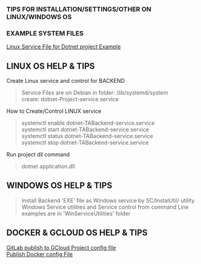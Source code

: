 ### TIPS FOR INSTALLATION/SETTINGS/OTHER ON LINUX/WINDOWS OS


### EXAMPLE SYSTEM FILES  
   [Linux Service File for Dotnet project Example](https://github.com/liborsvoboda/EASYSYSTEM-EASYSERVER-EN/tree/main/OSSystemHelps/dotnet-MyProject-service.service)


## LINUX OS HELP & TIPS

Create Linux service and control for BACKEND
> Service Files are on Debian in folder: /lib/systemd/system  
> create: dotnet-Project-service.service

How to Create/Control LINUX service
> systemctl enable dotnet-TABackend-service.service  
> systemctl start dotnet-TABackend-service.service  
> systemctl status dotnet-TABackend-service.service  
> systemctl stop dotnet-TABackend-service.service
		
Run project dll command
> dotnet application.dll 

## WINDOWS OS HELP & TIPS
> Install Backend 'EXE' file as Windows service by SC/InstalUtil/ utility
> Windows Service utilities and Service control from command Line examples are in 'WinServiceUtilities' folder

## DOCKER & GCLOUD OS HELP & TIPS
   [GitLab publish to GCloud Project config file](https://github.com/liborsvoboda/EASYSYSTEM-EASYSERVER-EN/raw/main/OSSystemHelps/.gitlab-ci.yml)  
   [Publish Docker config File](https://github.com/liborsvoboda/EASYSYSTEM-EASYSERVER-EN/raw/main/OSSystemHelps/Dockerfile)  
